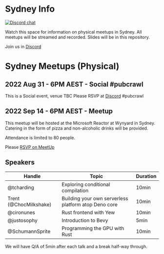 # Sydney Info

[![Discord chat][discord-badge]][discord-url]

Watch this space for information on physical meetups in Sydney.
All meetups will be streamed and recorded.
Slides will be in this repository.

Join us in [Discord](https://discord.gg/pW35BNSBeV)

# Sydney Meetups (Physical)

## 2022 Aug 31 - 6PM AEST - Social #pubcrawl

This is a Social event, venue TBC
Please RSVP at [Discord](https://discord.gg/pW35BNSBeV) #pubcrawl

## 2022 Sep 14 - 6PM AEST - Meetup

This meetup will be hosted at the Microsoft Reactor at Wynyard in Sydney.
Catering in the form of pizza and non-alcoholic drinks will be provided.

Attendance is limited to 80 people.

Please [RSVP on MeetUp](https://www.meetup.com/rust-sydney/events/287979855/)

## Speakers 

|Handle|Topic|Duration|
|---|---|---|
| @tcharding | Exploring conditional compilation | 10min |
| Trent (@ChocMilkshake) | Building your own serverless platform atop Deno core | 10min |
| @cironunes | Rust frontend with Yew | 10min |
| @justosophy | Introduction to Bevy | 5min |
| @SchumannSprite | Programming the GPU with Rust | 10min |

We will have Q/A of 5min after each talk and a break half-way through.

[discord-badge]: https://img.shields.io/discord/987700580866723880.svg?logo=discord
[discord-url]: https://discord.gg/pW35BNSBeV

